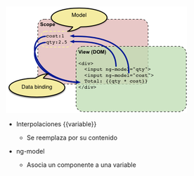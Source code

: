 
![](assets/data-binding3.png)

- Interpolaciones {{variable}}
    - Se reemplaza por su contenido

- ng-model
    - Asocia un componente a una variable